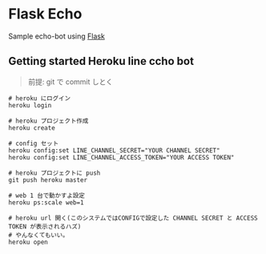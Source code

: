 # Flask Echo

Sample echo-bot using [Flask](http://flask.pocoo.org/)

## Getting started Heroku line ccho bot

> 前提: git で commit しとく

```
# heroku にログイン
heroku login

# heroku プロジェクト作成
heroku create

# config セット
heroku config:set LINE_CHANNEL_SECRET="YOUR CHANNEL SECRET"
heroku config:set LINE_CHANNEL_ACCESS_TOKEN="YOUR ACCESS TOKEN"

# heroku プロジェクトに push
git push heroku master

# web 1 台で動かすよ設定
heroku ps:scale web=1

# heroku url 開く(このシステムではCONFIGで設定した CHANNEL SECRET と ACCESS TOKEN が表示されるハズ)
# やんなくてもいい。
heroku open
```
